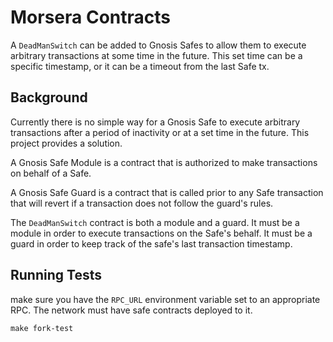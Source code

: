 # Morsera Contracts

A `DeadManSwitch` can be added to Gnosis Safes to allow them to execute arbitrary transactions at some time in the future. 
This set time can be a specific timestamp, or it can be a timeout from the last Safe tx.

## Background

Currently there is no simple way for a Gnosis Safe to execute arbitrary transactions after a period of inactivity or at a set time in the future. This project provides a solution.

A Gnosis Safe Module is a contract that is authorized to make transactions on behalf of a Safe.

A Gnosis Safe Guard is a contract that is called prior to any Safe transaction that will revert if a transaction does not follow the guard's rules.

The `DeadManSwitch` contract is both a module and a guard. It must be a module in order to execute transactions on the Safe's behalf.
It must be a guard in order to keep track of the safe's last transaction timestamp.

## Running Tests

make sure you have the `RPC_URL` environment variable set to an appropriate RPC. The network must have safe contracts deployed to it.

`make fork-test`
